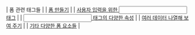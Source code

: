 | 폼 관련 태그들 |
| [폼 만들기](03-1/README.md) |
| [사용자 입력을 위한 <input> 태그](03-2/README.md) |
| [<input> 태그의 다양한 속성](03-3/README.md) |
| [여러 데이터 나열해 보여 주기](03-4/README.md) |
| [기타 다양한 폼 요소들](03-4/README.md) |
